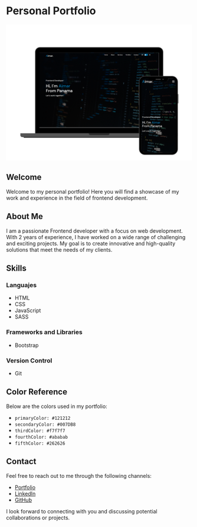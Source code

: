 # Personal Portfolio

![Profile Image](img/portfolio-mockup.png)

## Welcome

Welcome to my personal portfolio! Here you will find a showcase of my work and experience in the field of frontend development.

## About Me

I am a passionate Frontend developer with a focus on web development. With 2 years of experience, I have worked on a wide range of challenging and exciting projects. My goal is to create innovative and high-quality solutions that meet the needs of my clients.

## Skills

### Languajes

-   HTML
-   CSS
-   JavaScript
-   SASS

### Frameworks and Libraries

-   Bootstrap

### Version Control

-   Git

## Color Reference

Below are the colors used in my portfolio:

-   `primaryColor: #121212`
-   `secondaryColor: #007DB8`
-   `thirdColor: #f7f7f7`
-   `fourthColor: #ababab`
-   `fifthColor: #262626`

## Contact

Feel free to reach out to me through the following channels:

-   [Portfolio](https://aimarbusta.netlify.app/)
-   [LinkedIn](https://www.linkedin.com/in/aimarbustamante/)
-   [GitHub](https://github.com/AimarBustamante)

I look forward to connecting with you and discussing potential collaborations or projects.
